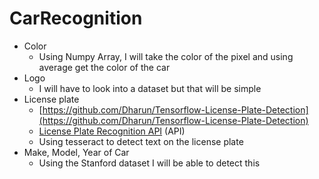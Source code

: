 
# CarRecognition
-   Color
	- Using Numpy Array, I will take the color of the pixel and using average get the color of the car
-   Logo
	-   I will have to look into a dataset but that will be simple
-   License plate
	- [https://github.com/Dharun/Tensorflow-License-Plate-Detection](https://github.com/Dharun/Tensorflow-License-Plate-Detection)
	-  [License Plate Recognition API](https://app.platerecognizer.com/accounts/login/?next=/) (API)
	- Using tesseract to detect text on the license plate
-   Make, Model, Year of Car
	- Using the Stanford dataset I will be able to detect this
